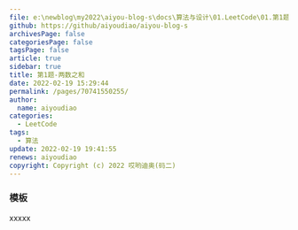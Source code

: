 ```yaml
---
file: e:\newblog\my2022\aiyou-blog-s\docs\算法与设计\01.LeetCode\01.第1题-两数之和.md
github: https://github/aiyoudiao/aiyou-blog-s
archivesPage: false
categoriesPage: false
tagsPage: false
article: true
sidebar: true
title: 第1题-两数之和
date: 2022-02-19 15:29:44
permalink: /pages/70741550255/
author: 
  name: aiyoudiao
categories: 
  - LeetCode
tags: 
  - 算法
update: 2022-02-19 19:41:55
renews: aiyoudiao
copyright: Copyright (c) 2022 哎哟迪奥(码二)
---
```


### 模板

xxxxx
